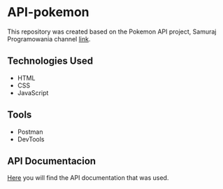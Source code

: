 # API-pokemon

This repository was created based on the Pokemon API project, Samuraj Programowania channel [link](https://www.youtube.com/watch?v=zxmldfK2LTk&t=6612s).

## Technologies Used
- HTML
- CSS
- JavaScript

## Tools
- Postman
- DevTools

## API Documentacion
[Here](https://docs.pokemontcg.io) you will find the API documentation that was used.
